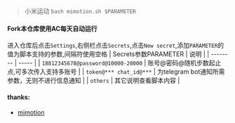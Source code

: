 > 小米运动 `bash mimotion.sh $PARAMETER`  

####  Fork本仓库使用AC每天自动运行
进入仓库后点击`Settings`,右侧栏点击`Secrets`,点击`New secret`,添加`PARAMETER`的值为脚本支持的参数,间隔符使用空格
| Secrets参数PARAMETER | 说明 |
| -------- | ----- |
| `18812345678@password@10000-20000` | 账号@密码@随机步数起止点,可多次传入支持多账号 |
| `token@*** chat_id@***` | 为telegram bot通知所需参数，无则不进行信息通知 |
| `others` | 其它说明查看脚本内容 |

#### thanks:  
* [mimotion](https://github.com/Squaregentleman/mimotion)